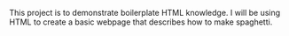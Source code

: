 This project is to demonstrate boilerplate HTML knowledge.  I will be using HTML to create a basic webpage that describes how to make spaghetti.
